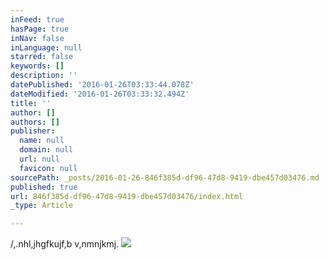 ```yaml
---
inFeed: true
hasPage: true
inNav: false
inLanguage: null
starred: false
keywords: []
description: ''
datePublished: '2016-01-26T03:33:44.078Z'
dateModified: '2016-01-26T03:33:32.494Z'
title: ''
author: []
authors: []
publisher:
  name: null
  domain: null
  url: null
  favicon: null
sourcePath: _posts/2016-01-26-846f385d-df96-47d8-9419-dbe457d03476.md
published: true
url: 846f385d-df96-47d8-9419-dbe457d03476/index.html
_type: Article

---
```

/,.nhl,jhgfkujf,b v,nmnjkmj.
![](https://the-grid-user-content.s3-us-west-2.amazonaws.com/593e5a24-79b4-499a-b749-46471f639102.jpg)
